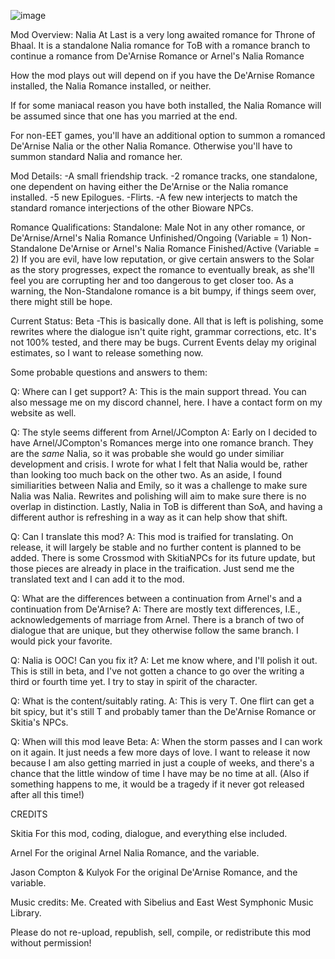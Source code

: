 
![image](https://user-images.githubusercontent.com/57140485/192360804-b27f1a19-a2c5-4020-b324-07b918ec50cb.png)


Mod Overview:
Nalia At Last is a very long awaited romance for Throne of Bhaal. It is a standalone Nalia romance for ToB with a romance branch to continue a romance from De'Arnise Romance or Arnel's Nalia Romance

How the mod plays out will depend on if you have the De'Arnise Romance installed, the Nalia Romance installed, or neither.

If for some maniacal reason you have both installed, the Nalia Romance will be assumed since that one has you married at the end.

For non-EET games, you'll have an additional option to summon a romanced De'Arnise Nalia or the other Nalia Romance. Otherwise you'll have to summon standard Nalia and romance her.

Mod Details:
-A small friendship track.
-2 romance tracks, one standalone, one dependent on having either the De'Arnise or the Nalia romance installed.
-5 new Epilogues.
-Flirts.
-A few new interjects to match the standard romance interjections of the other Bioware NPCs.

Romance Qualifications:
Standalone:
Male
Not in any other romance, or De'Arnise/Arnel's Nalia Romance Unfinished/Ongoing (Variable = 1)
Non-Standalone
De'Arnise or Arnel's Nalia Romance Finished/Active (Variable = 2)
If you are evil, have low reputation, or give certain answers to the Solar as the story progresses, expect the romance to eventually break, as she'll feel you are corrupting her and too dangerous to get closer too. As a warning, the Non-Standalone romance is a bit bumpy, if things seem over, there might still be hope.

Current Status: Beta
-This is basically done. All that is left is polishing, some rewrites where the dialogue isn't quite right, grammar corrections, etc. It's not 100% tested, and there may be bugs. Current Events delay my original estimates, so I want to release something now.

Some probable questions and answers to them:

Q: Where can I get support?
A: This is the main support thread. You can also message me on my discord channel, here. I have a contact form on my website as well.

Q: The style seems different from Arnel/JCompton
A: Early on I decided to have Arnel/JCompton's Romances merge into one romance branch. They are the *same* Nalia, so it was probable she would go under similiar development and crisis. I wrote for what I felt that Nalia would be, rather than looking too much back on the other two. As an aside, I found similiarities between Nalia and Emily, so it was a challenge to make sure Nalia was Nalia. Rewrites and polishing will aim to make sure there is no overlap in distinction. Lastly, Nalia in ToB is different than SoA, and having a different author is refreshing in a way as it can help show that shift.

Q: Can I translate this mod?
A: This mod is traified for translating. On release, it will largely be stable and no further content is planned to be added. There is some Crossmod with SkitiaNPCs for its future update, but those pieces are already in place in the traification. Just send me the translated text and I can add it to the mod.

Q: What are the differences between a continuation from Arnel's and a continuation from De'Arnise?
A: There are mostly text differences, I.E., acknowledgements of marriage from Arnel. There is a branch of two of dialogue that are unique, but they otherwise follow the same branch. I would pick your favorite.

Q: Nalia is OOC! Can you fix it?
A: Let me know where, and I'll polish it out. This is still in beta, and I've not gotten a chance to go over the writing a third or fourth time yet. I try to stay in spirit of the character.

Q: What is the content/suitably rating.
A: This is very T. One flirt can get a bit spicy, but it's still T and probably tamer than the De'Arnise Romance or Skitia's NPCs.

Q: When will this mod leave Beta:
A: When the storm passes and I can work on it again. It just needs a few more days of love. I want to release it now because I am also getting married in just a couple of weeks, and there's a chance that the little window of time I have may be no time at all. (Also if something happens to me, it would be a tragedy if it never got released after all this time!)

CREDITS

Skitia For this mod, coding, dialogue, and everything else included.

Arnel For the original Arnel Nalia Romance, and the variable.

Jason Compton & Kulyok For the original De'Arnise Romance, and the variable.

Music credits: Me. Created with Sibelius and East West Symphonic Music Library.

Please do not re-upload, republish, sell, compile, or redistribute this mod without permission!




